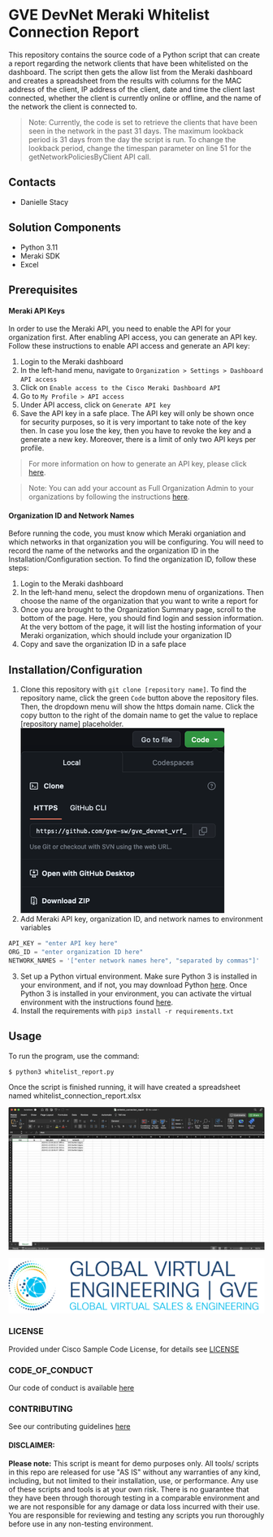 # GVE DevNet Meraki Whitelist Connection Report
This repository contains the source code of a Python script that can create a report regarding the network clients that have been whitelisted on the dashboard. The script then gets the allow list from the Meraki dashboard and creates a spreadsheet from the results with columns for the MAC address of the client, IP address of the client, date and time the client last connected, whether the client is currently online or offline, and the name of the network the client is connected to.

> Note: Currently, the code is set to retrieve the clients that have been seen in the network in the past 31 days. The maximum lookback period is 31 days from the day the script is run. To change the lookback period, change the timespan parameter on line 51 for the getNetworkPoliciesByClient API call.

## Contacts
* Danielle Stacy

## Solution Components
* Python 3.11
* Meraki SDK
* Excel

## Prerequisites
#### Meraki API Keys
In order to use the Meraki API, you need to enable the API for your organization first. After enabling API access, you can generate an API key. Follow these instructions to enable API access and generate an API key:
1. Login to the Meraki dashboard
2. In the left-hand menu, navigate to `Organization > Settings > Dashboard API access`
3. Click on `Enable access to the Cisco Meraki Dashboard API`
4. Go to `My Profile > API access`
5. Under API access, click on `Generate API key`
6. Save the API key in a safe place. The API key will only be shown once for security purposes, so it is very important to take note of the key then. In case you lose the key, then you have to revoke the key and a generate a new key. Moreover, there is a limit of only two API keys per profile.

> For more information on how to generate an API key, please click [here](https://developer.cisco.com/meraki/api-v1/#!authorization/authorization). 

> Note: You can add your account as Full Organization Admin to your organizations by following the instructions [here](https://documentation.meraki.com/General_Administration/Managing_Dashboard_Access/Managing_Dashboard_Administrators_and_Permissions).

#### Organization ID and Network Names
Before running the code, you must know which Meraki organiation and which networks in that organization you will be configuring. You will need to record the name of the networks and the organization ID in the Installation/Configuration section. To find the organization ID, follow these steps:
1. Login to the Meraki dashboard
2. In the left-hand menu, select the dropdown menu of organizations. Then choose the name of the organization that you want to write a report for
3. Once you are brought to the Organization Summary page, scroll to the bottom of the page. Here, you should find login and session information. At the very bottom of the page, it will list the hosting information of your Meraki organization, which should include your organization ID
4. Copy and save the organization ID in a safe place

## Installation/Configuration
1. Clone this repository with `git clone [repository name]`. To find the repository name, click the green `Code` button above the repository files. Then, the dropdown menu will show the https domain name. Click the copy button to the right of the domain name to get the value to replace [repository name] placeholder.
![/IMAGES/git-clone.png](/IMAGES/git-clone.png)
1. Add Meraki API key, organization ID, and network names to environment variables
```python
API_KEY = "enter API key here"
ORG_ID = "enter organization ID here"
NETWORK_NAMES = '["enter network names here", "separated by commas"]'
```
3. Set up a Python virtual environment. Make sure Python 3 is installed in your environment, and if not, you may download Python [here](https://www.python.org/downloads/). Once Python 3 is installed in your environment, you can activate the virtual environment with the instructions found [here](https://docs.python.org/3/tutorial/venv.html).
4. Install the requirements with `pip3 install -r requirements.txt`

## Usage
To run the program, use the command:
```
$ python3 whitelist_report.py
```

Once the script is finished running, it will have created a spreadsheet named whitelist_connection_report.xlsx

![/IMAGES/whitelist_connection_report.png](/IMAGES/whitelist_connection_report.png)

![/IMAGES/0image.png](/IMAGES/0image.png)

### LICENSE

Provided under Cisco Sample Code License, for details see [LICENSE](LICENSE.md)

### CODE_OF_CONDUCT

Our code of conduct is available [here](CODE_OF_CONDUCT.md)

### CONTRIBUTING

See our contributing guidelines [here](CONTRIBUTING.md)

#### DISCLAIMER:
<b>Please note:</b> This script is meant for demo purposes only. All tools/ scripts in this repo are released for use "AS IS" without any warranties of any kind, including, but not limited to their installation, use, or performance. Any use of these scripts and tools is at your own risk. There is no guarantee that they have been through thorough testing in a comparable environment and we are not responsible for any damage or data loss incurred with their use.
You are responsible for reviewing and testing any scripts you run thoroughly before use in any non-testing environment.
